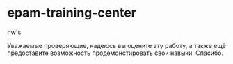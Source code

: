 # epam-training-center
hw's

Уважаемые проверяющие, надеюсь вы оцените эту работу, а также ещё предоставите возможность продемонстировать свои навыки. Спасибо. 
